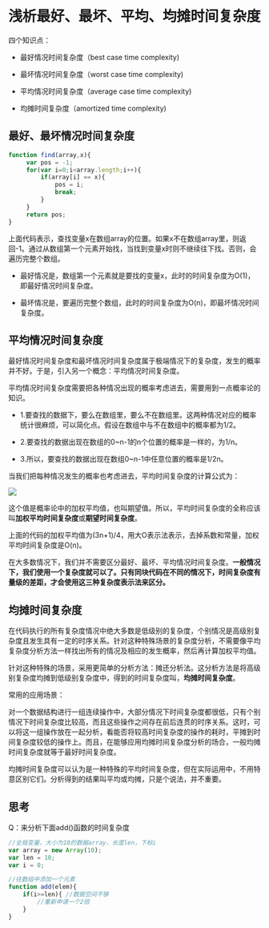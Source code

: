# 浅析最好、最坏、平均、均摊时间复杂度

四个知识点：

*   最好情况时间复杂度（best case time complexity)   

*   最坏情况时间复杂度（worst case time complexity)

*   平均情况时间复杂度（average case time complexity)
    
*   均摊时间复杂度（amortized time complexity)  
    

## 最好、最坏情况时间复杂度

```javascript
function find(array,x){
     var pos = -1;
     for(var i=0;i<array.length;i++){
         if(array[i] == x){
             pos = i;
             break;
         }
     }
     return pos;
}
```

上面代码表示，查找变量x在数组array的位置。如果x不在数组array里，则返回-1。通过从数组第一个元素开始找，当找到变量x时则不继续往下找。否则，会遍历完整个数组。

- 最好情况是，数组第一个元素就是要找的变量x，此时的时间复杂度为O(1)，即最好情况时间复杂度。

- 最坏情况是，要遍历完整个数组，此时的时间复杂度为O(n)，即最坏情况时间复杂度。

  

## 平均情况时间复杂度

最好情况时间复杂度和最坏情况时间复杂度属于极端情况下的复杂度，发生的概率并不好。于是，引入另一个概念：平均情况时间复杂度。

平均情况时间复杂度需要把各种情况出现的概率考虑进去，需要用到一点概率论的知识。

- 1.要查找的数据下，要么在数组里，要么不在数组里。这两种情况对应的概率统计很麻烦，可以简化点。假设在数组中与不在数组中的概率都为1/2。

- 2.要查找的数据出现在数组的0~n-1的n个位置的概率是一样的，为1/n。

- 3.所以，要查找的数据出现在数组0~n-1中任意位置的概率是1/2n。

当我们把每种情况发生的概率也考虑进去，平均时间复杂度的计算公式为：

 ![](https://cdn.nlark.com/yuque/0/2018/png/174243/1538921215937-91d3792b-2aff-4fac-8679-573f34a5aef2.png) 
 
这个值是概率论中的加权平均值，也叫期望值。所以，平均时间复杂度的全称应该叫**加权平均时间复杂度**或**期望时间复杂度**。

上面的代码的加权平均值为(3n+1)/4，用大O表示法表示，去掉系数和常量，加权平均时间复杂度是O(n)。

在大多数情况下，我们并不需要区分最好、最坏、平均情况时间复杂度。**一般情况下，我们使用一个复杂度就可以了。只有同块代码在不同的情况下，时间复杂度有量级的差距，才会使用这三种复杂度表示法来区分。**

## 均摊时间复杂度

在代码执行的所有复杂度情况中绝大多数是低级别的复杂度，个别情况是高级别复杂度且发生具有一定的时序关系。针对这种特殊场景的复杂度分析，不需要像平均复杂度分析方法一样找出所有的情况及相应的发生概率，然后再计算加权平均值。

针对这种特殊的场景，采用更简单的分析方法：摊还分析法。这分析方法是将高级别复杂度均摊到低级别复杂度中，得到的时间复杂度叫，**均摊时间复杂度**。

常用的应用场景：

对一个数据结构进行一组连续操作中，大部分情况下时间复杂度都很低，只有个别情况下时间复杂度比较高，而且这些操作之间存在前后连贯的时序关系。这时，可以将这一组操作放在一起分析，看能否将较高时间复杂度的操作的耗时，平摊到时间复杂度较低的操作上。而且，在能够应用均摊时间复杂度分析的场合，一般均摊时间复杂度就等于最好时间复杂度。

均摊时间复杂度可以认为是一种特殊的平均时间复杂度，但在实际运用中，不用特意区别它们。分析得到的结果叫平均或均摊，只是个说法，并不重要。

## 思考

Q：来分析下面add()函数的时间复杂度
```javascript
//全局变量，大小为10的数据array，长度len，下标i
var array = new Array(10);
var len = 10;
var i = 0;

//往数组中添加一个元素
function add(elem){
    if(i>=len){ //数据空间不够
        //重新申请一个2倍
    }
}
```